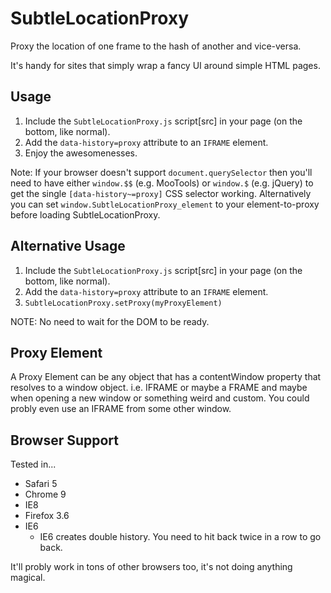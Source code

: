 SubtleLocationProxy
===================

Proxy the location of one frame to the hash of another and vice-versa.

It's handy for sites that simply wrap a fancy UI around simple HTML pages.


Usage
-----

1. Include the `SubtleLocationProxy.js` script[src] in your page (on the bottom, like normal).
2. Add the `data-history=proxy` attribute to an `IFRAME` element.
3. Enjoy the awesomenesses.

Note: If your browser doesn't support `document.querySelector` then you'll need to have either `window.$$` (e.g. MooTools) or `window.$` (e.g. jQuery) to get the single `[data-history~=proxy]` CSS selector working. Alternatively you can set `window.SubtleLocationProxy_element` to your element-to-proxy before loading SubtleLocationProxy.

Alternative Usage
-----------------

1. Include the `SubtleLocationProxy.js` script[src] in your page (on the bottom, like normal).
2. Add the `data-history=proxy` attribute to an `IFRAME` element.
3. `SubtleLocationProxy.setProxy(myProxyElement)`

NOTE: No need to wait for the DOM to be ready.


Proxy Element
-------------

A Proxy Element can be any object that has a contentWindow property that resolves to a window object. i.e. IFRAME or maybe a FRAME and maybe when opening a new window or something weird and custom. You could probly even use an IFRAME from some other window.


Browser Support
---------------

Tested in...

* Safari 5
* Chrome 9
* IE8
* Firefox 3.6
* IE6
	* IE6 creates double history. You need to hit back twice in a row to go back.

It'll probly work in tons of other browsers too, it's not doing anything magical.
